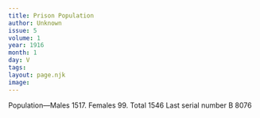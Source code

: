 ```yaml
---
title: Prison Population
author: Unknown
issue: 5
volume: 1
year: 1916
month: 1
day: V
tags:
layout: page.njk
image:
---
```

Population—Males 1517. Females 99. Total 1546 Last serial number B 8076

